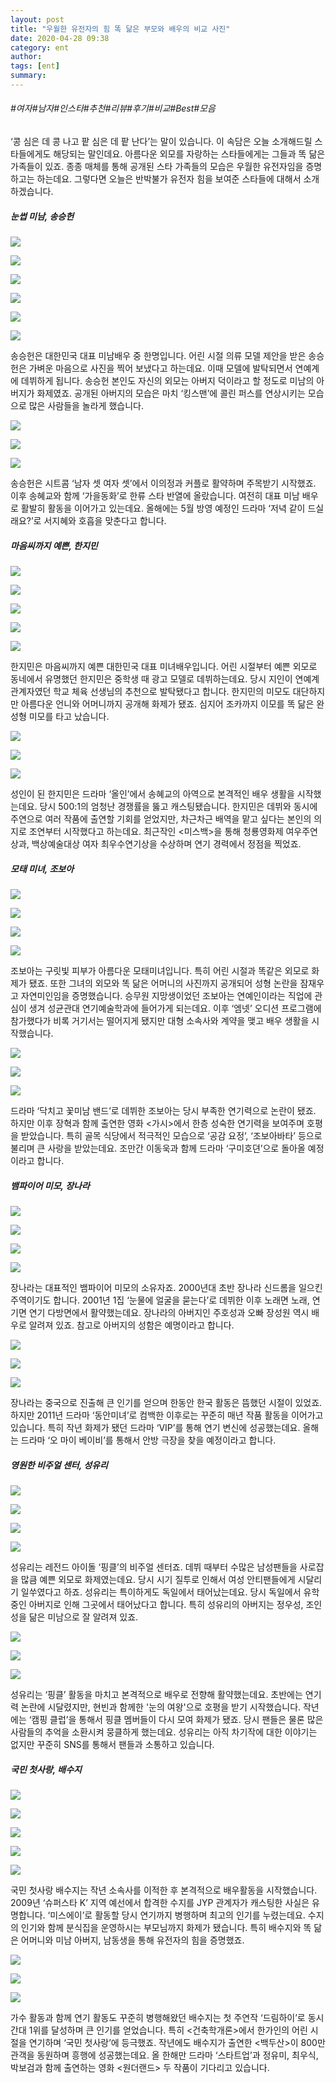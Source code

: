 ```yaml
---
layout: post
title: "우월한 유전자의 힘 똑 닮은 부모와 배우의 비교 사진"
date: 2020-04-28 09:38
category: ent
author: 
tags: [ent]
summary: 
---
```


###### #여자#남자#인스타#추천#리뷰#후기#비교#Best#모음


‘콩 심은 데 콩 나고 팥 심은 데 팥 난다’는 말이 있습니다. 이 속담은 오늘 소개해드릴 스타들에게도 해당되는 말인데요. 아름다운 외모를 자랑하는 스타들에게는 그들과 똑 닮은 가족들이 있죠. 종종 매체를 통해 공개된 스타 가족들의 모습은 우월한 유전자임을 증명하고는 하는데요. 그렇다면 오늘은 반박불가 유전자 힘을 보여준 스타들에 대해서 소개하겠습니다.

##### 눈썹 미남, 송승헌

![](https://post-phinf.pstatic.net/MjAyMDA0MThfMjkg/MDAxNTg3MTk1MDM3ODIx.C5kXUrtnygMDtGSSQtZ6iPIhjMx493P5BUmLfeR-L3sg.vzol_Z1BMM1NgDciy1lB2srtmxgS7hkJf8s2uo15Y8cg.JPEG/image_9986654471587195016274.jpg?type=w1200)

![](https://post-phinf.pstatic.net/MjAyMDA0MThfOCAg/MDAxNTg3MTk1MDY4MDcx.K4bay6d4EUN2S1tbMi0SsnjBTVGIvKRGh1gtQEQ3H-og.oeatapfQcBVhNt0ibruZUlNz7RCUiyFQ2mvs5WrckV4g.JPEG/image_7379052091587195046521.jpg?type=w1200)

![](https://post-phinf.pstatic.net/MjAyMDA0MjFfMjky/MDAxNTg3NDYxNDg1MjUy.zeIGP6A-BabDDl-CMiJK8MN5wBLUOLc6Y00qaZ1w7RUg.I6nZlYj-Zw_eBSV_jOpKock5x390aKW5AqVwHQ2mZbsg.JPEG/image_2790504431587461472185.jpg?type=w1200)

![](https://post-phinf.pstatic.net/MjAyMDA0MjFfMjU4/MDAxNTg3NDYxNDY0MjE1.UUOry1Bx2ZULY-nfAQco4WPyWGp0SCjtKJ_99_5irAwg.iLjjj4KIlJo5k7WyALe4mUSdgV29KduacooazDUW5lIg.JPEG/Untitled-3d.jpg?type=w1200)

![](https://post-phinf.pstatic.net/MjAyMDA0MThfMTA1/MDAxNTg3MTk1MjE2NTkw.UCRjm_1Kzzn5vbST_eCDbnqeQ7-coqAJBL2n1jv7ggwg.9y_GK-PpWmsgE8qOvCNwk07RbNvlAXTgSmoh6QKjmzog.JPEG/3.jpg?type=w1200)

![](https://post-phinf.pstatic.net/MjAyMDA0MThfMjgw/MDAxNTg3MTk1MjQ4NzUw.lviHBodSfUZ-lYiUG7hLXZWZY3dEfqytJyEu-nrHUkcg.cujoM5PglM7HSXTo1a5mT1O5BsI6cpHg6XBNj_S-wLYg.JPEG/image_3447245981587195223814.jpg?type=w1200)

송승헌은 대한민국 대표 미남배우 중 한명입니다. 어린 시절 의류 모델 제안을 받은 송승헌은 가벼운 마음으로 사진을 찍어 보냈다고 하는데요. 이때 모델에 발탁되면서 연예계에 데뷔하게 됩니다. 송승헌 본인도 자신의 외모는 아버지 덕이라고 할 정도로 미남의 아버지가 화제였죠. 공개된 아버지의 모습은 마치 ‘킹스맨’에 콜린 퍼스를 연상시키는 모습으로 많은 사람들을 놀라게 했습니다.  

![](https://post-phinf.pstatic.net/MjAyMDA0MThfNzMg/MDAxNTg3MTk1NTYxNTI5.N8Xj-f_N_MnA2KJ0VsaQyfmJHGVz5nNtxCTnYMJt_QYg.zXvc45fhQAEE7eqGezTqyXCe7Z64HrDtA7VlVMBvFFcg.JPEG/5.JPG?type=w1200)

![](https://post-phinf.pstatic.net/MjAyMDA0MThfMTI4/MDAxNTg3MTk1ODQ4MTM1.Tm4aqe-pwwefnNJYC2foB1n0pjxyNrV1e8GioLCOA30g.Qr7VMWN_RjsnrLC_4-AzcsIxShNmBx714xPh5bTT6j4g.JPEG/image_2873934531587195832950.jpg?type=w1200)

![](https://post-phinf.pstatic.net/MjAyMDA0MThfMTc0/MDAxNTg3MTk1ODIzNjE5.5PY-NJ9xFYKIvQfcqhxN2qdANAaP1vqOB0vvSYQFjVQg.rHRmC0X25GkXKuNSGghend9-fiGpkrGahTGdzRYO5Kgg.JPEG/image_8525047101587195812171.jpg?type=w1200)

송승헌은 시트콤 ‘남자 셋 여자 셋’에서 이의정과 커플로 활약하며 주목받기 시작했죠. 이후 송혜교와 함께 ‘가을동화’로 한류 스타 반열에 올랐습니다. 여전히 대표 미남 배우로 활발히 활동을 이어가고 있는데요. 올해에는 5월 방영 예정인 드라마 ‘저녁 같이 드실래요?’로 서지혜와 호흡을 맞춘다고 합니다.

##### 마음씨까지 예쁜, 한지민

![](https://post-phinf.pstatic.net/MjAyMDA0MThfNjgg/MDAxNTg3MTk2MTQ2MDUx.GWhwGxqYeJTDHRRmAIARRo2T00I1rsOaIC-egtR_iFEg.4WAMRZ-jNNFsY56UAnf4I4EBC0DMAPpuCD6XKnKAM9Qg.JPEG/8.jpg?type=w1200)

![](https://post-phinf.pstatic.net/MjAyMDA0MThfMjc4/MDAxNTg3MTk2MTU3MDA4.5pN0-GidZhA9SkqyYfRiiZqu-dCLKHHV6uqtM7sbYHgg.f7ip9ZM_ryJHSAjC9Xx8Z_tnU3gCObtG-ecrx5tdHsog.JPEG/9.jpg?type=w1200)

![](https://post-phinf.pstatic.net/MjAyMDA0MThfMTYz/MDAxNTg3MTk2MjE2MDEz.6ZVu5Mcl8UiuBo2BvrrFRvjtr_lx4x8OTffdUBiJo-kg.6nbAnb_WdX55cnGV5a-w3qUBHgdYp7m5Q6wWlpCtnE0g.JPEG/image_3365353451587196208200.jpg?type=w1200)

![](https://post-phinf.pstatic.net/MjAyMDA0MThfMzYg/MDAxNTg3MTk2MTgwMDM5.22p78p4DzM6JgF7Vyj6pRytJSfUGFGRHNlmAwM9exkwg.0mepqnMnfpnR-SwKS9fjtJbi0Mn-lgoiWbrsO50C4Rgg.JPEG/11.jpg?type=w1200)

![](https://post-phinf.pstatic.net/MjAyMDA0MThfNDcg/MDAxNTg3MTk2MjAxMjkz.NqqPLQco87Fi2vYehiSQ3xn2gVdrlGuD4227UPWpuU4g.rLmPnG0pWrH4W0oNqzRoTDHPD-JpUFasuf4TE2G9Ezsg.JPEG/image_7999079061587196189649.jpg?type=w1200)

한지민은 마음씨까지 예쁜 대한민국 대표 미녀배우입니다. 어린 시절부터 예쁜 외모로 동네에서 유명했던 한지민은 중학생 때 광고 모델로 데뷔하는데요. 당시 지인이 연예계 관계자였던 학교 체육 선생님의 추천으로 발탁됐다고 합니다. 한지민의 미모도 대단하지만 아름다운 언니와 어머니까지 공개해 화제가 됐죠. 심지어 조카까지 이모를 똑 닮은 완성형 미모를 타고 났습니다.  

![](https://post-phinf.pstatic.net/MjAyMDA0MThfMTMg/MDAxNTg3MTk2Nzc5MTI3.fsUlh1_NHPTPTDw5zr1lIe4WhhONL3ryikn4MJ7Yv_Yg.ZdlVdf75TulFGBkvsSgs7alrCbjQGsPM_AsE7ZFUzLgg.JPEG/13.JPG?type=w1200)

![](https://post-phinf.pstatic.net/MjAyMDA0MThfMzEg/MDAxNTg3MTk3NDExNzMz.ey_VxZCCjqIrvM3sqm3yMgVE_Q01feTQyHmm2gwHlrQg.hneBoE0akfqYZNK-uxp6n8EMjz7s_7EAIDsO8gcmxuUg.JPEG/14.jpg?type=w1200)

![](https://post-phinf.pstatic.net/MjAyMDA0MThfMTQx/MDAxNTg3MTk3NDIyMTE0.WP7HvLYblfhgS7VgS_ent9b-OvKZ2WFxBQe8WWAymnkg.gCJNQj-lGs5vmF6B1wRxwffpMggw9JVFEG_cUoMb3rQg.GIF/15.gif?type=w1200)

성인이 된 한지민은 드라마 ‘올인’에서 송혜교의 아역으로 본격적인 배우 생활을 시작했는데요. 당시 500:1의 엄청난 경쟁률을 뚫고 캐스팅됐습니다. 한지민은 데뷔와 동시에 주연으로 여러 작품에 출연할 기회를 얻었지만, 차근차근 배역을 맡고 싶다는 본인의 의지로 조연부터 시작했다고 하는데요. 최근작인 <미스백>을 통해 청룡영화제 여우주연상과, 백상예술대상 여자 최우수연기상을 수상하며 연기 경력에서 정점을 찍었죠.

##### 모태 미녀, 조보아

![](https://post-phinf.pstatic.net/MjAyMDA0MThfNzQg/MDAxNTg3MTk3NzUzNTI0.qKPRN6nUP8fczXl1LpNHhy5v94cRfcy5jwJD8c7VTjMg.VZZmfUKJ2ef8poijv5hdXaTesgs6ELC_I_ba-RYfwOwg.JPEG/image_1569544371587197740783.jpg?type=w1200)

![](https://post-phinf.pstatic.net/MjAyMDA0MThfNzAg/MDAxNTg3MTk3Nzg0NjI1.GiRrXBLV47lLUkPijn6vWpLjoaqbj54-wBQjtRaZRkcg.Nuo3R_hcPXOTFRqNNI_PMhgFrNbBWLm-JcXZ7esKhZ4g.JPEG/image_5775500361587197765691.jpg?type=w1200)

![](https://post-phinf.pstatic.net/MjAyMDA0MThfMTQ5/MDAxNTg3MTk3ODA1MDE5.SxTqXvVp2OQl3z4mIHIFETY3EbOTC94-ECIy-2MgnMwg.kdO-MwLxGXavKBgE5VCJsYXSnJ7f8LQvVPKVSxJ1gucg.JPEG/image_7973492631587197797042.jpg?type=w1200)

![](https://post-phinf.pstatic.net/MjAyMDA0MThfMTg5/MDAxNTg3MTk3ODMzNDY5.QiHmODbsllFB8UtO37mtHSvpTi7NB2Wyt74qg4x3G9Ag.09OjPWNRgILeFpkiW9r2RLJjtL_U-xH_qlc_Bcdv37Ag.JPEG/image_8973390161587197813049.jpg?type=w1200)

조보아는 구릿빛 피부가 아름다운 모태미녀입니다. 특히 어린 시절과 똑같은 외모로 화제가 됐죠. 또한 그녀의 외모와 똑 닮은 어머니의 사진까지 공개되어 성형 논란을 잠재우고 자연미인임을 증명했습니다. 승무원 지망생이었던 조보아는 연예인이라는 직업에 관심이 생겨 성균관대 연기예술학과에 들어가게 되는데요. 이후 ‘엠넷’ 오디션 프로그램에 참가했다가 비록 거기서는 떨어지게 됐지만 대형 소속사와 계약을 맺고 배우 생활을 시작했습니다.  

![](https://post-phinf.pstatic.net/MjAyMDA0MThfMjM5/MDAxNTg3MTk4MjAzNTQy.cJjDvSC89HhtWSiZJ0NSY625wmGGmePaXeVDKT7WdTkg.KibbcY9FYx7tGonEvPf891O7BKf3rNGShhb66OzwlqQg.JPEG/21.jpg?type=w1200)

![](https://post-phinf.pstatic.net/MjAyMDA0MThfMTAx/MDAxNTg3MTk4MzgzMTkw.ltx653tOgcBHZmE4iXXDgrTYUIL2L9H3VWGHmEUBly4g.YVBpW9FthTjRHolIpsqf9Bpx6SkwGDx4G4A1zij71-4g.GIF/22.gif?type=w1200)

![](https://post-phinf.pstatic.net/MjAyMDA0MThfMTE3/MDAxNTg3MTk4NDA0MjYz.ACGiqF3TN5CO50t_GHukAdOD-OhlYFaFjouPwBfTkC0g.dyvSucpT7_B-ydGlef5kP-2Wd2aZbeyJ8YzQISVVxUwg.JPEG/image_335309041587198393441.jpg?type=w1200)

드라마 ‘닥치고 꽃미남 밴드’로 데뷔한 조보아는 당시 부족한 연기력으로 논란이 됐죠. 하지만 이후 장혁과 함께 출연한 영화 <가시>에서 한층 성숙한 연기력을 보여주며 호평을 받았습니다. 특히 골목 식당에서 적극적인 모습으로 ‘공감 요정’, ‘조보아바타’ 등으로 불리며 큰 사랑을 받았는데요. 조만간 이동욱과 함께 드라마 ‘구미호뎐’으로 돌아올 예정이라고 합니다.

##### 뱀파이어 미모, 장나라

![](https://post-phinf.pstatic.net/MjAyMDA0MThfNSAg/MDAxNTg3MTk4NTc0NDM3.T83SSBIZFSxHV7AcBovF63gyOoLOWL6Mik6MFEYhNxMg.mgUoVPAFPmw45b4qDg_f9rUH0YkcRs6i15XqyAvEk7Qg.JPEG/image_2109974811587198561213.jpg?type=w1200)

![](https://post-phinf.pstatic.net/MjAyMDA0MThfODgg/MDAxNTg3MTk4NTkzNzc2.xoU0rZ8OZOESe3OjOQJdxYOG6MUygjwu8JZJxsYJh3Eg.gJwHeEeiN-ZfQYrj5gw5fqtiM9zKcGfI00oZY-eZ-Fog.JPEG/image_7796279041587198584847.jpg?type=w1200)

![](https://post-phinf.pstatic.net/MjAyMDA0MThfMTg3/MDAxNTg3MTk4NjQwODEz.CnX9haNfT5mQ1TLn2p6G7_gjyg_-XooYS_Qdl3IrSwAg.PrHT1uZojUrCiSc_SQy1ZG6jtRhE4E33RIobXPKw-r0g.JPEG/26.jpg?type=w1200)

![](https://post-phinf.pstatic.net/MjAyMDA0MThfMTMx/MDAxNTg3MTk4NjQ3OTQ2.uV_X6XonqeRHH83X0cFyBBHBRmwtJqc7pnkdXsRJeTEg.JZY4vXZ3W42FKCUIWOVhZasgxRw1hsE-xm53f7bMVDEg.JPEG/27.jpg?type=w1200)

장나라는 대표적인 뱀파이어 미모의 소유자죠. 2000년대 초반 장나라 신드롬을 일으킨 주역이기도 합니다. 2001년 1집 ‘눈물에 얼굴을 묻는다’로 데뷔한 이후 노래면 노래, 연기면 연기 다방면에서 활약했는데요. 장나라의 아버지인 주호성과 오빠 장성원 역시 배우로 알려져 있죠. 참고로 아버지의 성함은 예명이라고 합니다.  

![](https://post-phinf.pstatic.net/MjAyMDA0MThfMjQ2/MDAxNTg3MTk5MzE2OTA0.o2xxWF1JaRWfyNtOsArPCkogMYVlAx7VIc61cWO3bgIg.-W0sJaYvkfqqt3JEzRTW-edC3_tQtaEsm2axKtYPBJsg.JPEG/28.JPG?type=w1200)

![](https://post-phinf.pstatic.net/MjAyMDA0MThfNjIg/MDAxNTg3MjAwNDE4OTM0.Fu9kvnQF7oU2tZ143Ow4TkMwQhI0AVWRwLbpdItXm38g.eiI97D74hblAaC_TE-1SNqcFqejY3Rwh2MPagezrQ8Mg.GIF/30.gif?type=w1200)

![](https://post-phinf.pstatic.net/MjAyMDA0MThfMjE2/MDAxNTg3MjAwNDYyMzc0.d-yrXDVmlbpoYOv6QjoJgho6shtKRm_vLOtnVK7Hk48g.HBNfK_hvAO7SObTYk2-pu9FNp0NUYTdrNRbK6VUQcxEg.JPEG/31.jpg?type=w1200)

장나라는 중국으로 진출해 큰 인기를 얻으며 한동안 한국 활동은 뜸했던 시절이 있었죠. 하지만 2011년 드라마 ‘동안미녀’로 컴백한 이후로는 꾸준히 매년 작품 활동을 이어가고 있습니다. 특히 작년 화제가 됐던 드라마 ‘VIP’를 통해 연기 변신에 성공했는데요. 올해는 드라마 ‘오 마이 베이비’를 통해서 안방 극장을 찾을 예정이라고 합니다.

##### 영원한 비주얼 센터, 성유리

![](https://post-phinf.pstatic.net/MjAyMDA0MThfMjI0/MDAxNTg3MjAwNzkzODQ5.UybgJOUZtwZNoM9n0RQygGuFDwooEFhLGXbGtN4kT_gg.UePTgMuOTb8Q5FxcHReiqeKpML-6mnf0NAfE111ktf4g.JPEG/image_6688564541587200762391.jpg?type=w1200)

![](https://post-phinf.pstatic.net/MjAyMDA0MThfMTA3/MDAxNTg3MjAwODI1NjI1.VJSTq5IYkxMjqB4hMc40JlP8yCeTzgYNvh3srBqQKKgg.pi75eQWhZhjN5PJmOUN0PtuBUSOVEte1OSupd-n02oUg.JPEG/image_6971763031587200802489.jpg?type=w1200)

![](https://post-phinf.pstatic.net/MjAyMDA0MThfMjU0/MDAxNTg3MjAwODk3MTU0.Uu7nFu-3emkXqVBN55uWVSahG9O4y-LXrdKb7yzEpQYg.2XpWAQ4RV1GD5AAkkvYJO1vuaYFRd_EStBoE9Xn30Okg.JPEG/image_3886229291587200888597.jpg?type=w1200)

![](https://post-phinf.pstatic.net/MjAyMDA0MThfMTc4/MDAxNTg3MjAwOTA0ODA4.ca75sju2gmHyO-VzfNi-L7mvWJ-594QTwPpbCeL3HlMg.0qS3W7FfGAOvJrwYR0c0J7A62pPxjDNN9f_t0rZLWP4g.JPEG/35.jpg?type=w1200)

성유리는 레전드 아이돌 ‘핑클’의 비주얼 센터죠. 데뷔 때부터 수많은 남성팬들을 사로잡을 많큼 예쁜 외모로 화제였는데요. 당시 시기 질투로 인해서 여성 안티팬들에게 시달리기 일쑤였다고 하죠. 성유리는 특이하게도 독일에서 태어났는데요. 당시 독일에서 유학중인 아버지로 인해 그곳에서 태어났다고 합니다. 특히 성유리의 아버지는 정우성, 조인성을 닮은 미남으로 잘 알려져 있죠.  

![](https://post-phinf.pstatic.net/MjAyMDA0MThfMTk4/MDAxNTg3MjAxNDAyOTY3.ifYGaapZMW1xVJe2NzHljYh_0hnVezR5CiX-XWLpVWsg.5gJ0DB8ynIKUN6SAKuU5Up-R489eTYWmtD0T_lpw3uMg.JPEG/image_647379911587201197770.jpg?type=w1200)

![](https://post-phinf.pstatic.net/MjAyMDA0MThfNDYg/MDAxNTg3MjAxODU2Nzk0.XyS93YpVAYTb2DvVY54rV7Wfdq1PfP_mVdZPe6fxCLEg.Sklv9SbXjolzb9fNfsESnJnMwdkJ4dKwlbaeYUOZ8zIg.GIF/38.gif?type=w1200)

![](https://post-phinf.pstatic.net/MjAyMDA0MThfMjk0/MDAxNTg3MjAxODk1NjMy.ucRLaZ50PjQFPBiJJ-WZTc1oifrAMw7y_RHzwiKvnFQg.jWjvsBSjxlrYK39KODO0R_ATgW_Uyy2KRJZz4uQRS2cg.JPEG/39.jpg?type=w1200)

성유리는 ‘핑클’ 활동을 마치고 본격적으로 배우로 전향해 활약했는데요. 초반에는 연기력 논란에 시달렸지만, 현빈과 함께한 '눈의 여왕'으로 호평을 받기 시작했습니다. 작년에는 ‘캠핑 클럽’을 통해서 핑클 멤버들이 다시 모여 화제가 됐죠. 당시 팬들은 물론 많은 사람들의 추억을 소환시켜 뭉클하게 했는데요. 성유리는 아직 차기작에 대한 이야기는 없지만 꾸준히 SNS를 통해서 팬들과 소통하고 있습니다.

##### 국민 첫사랑, 배수지

![](https://post-phinf.pstatic.net/MjAyMDA0MThfMTA4/MDAxNTg3MjAyMTE0MTE3.iDOe0j_Myk1yf7dAqWokHvYVPSUHMp6Cqu-CUIYAgv4g.HmyYwNlZ5h2SYGfujvwg0l4xUu-_0R-TOlYIEjaVQ24g.JPEG/40.jpg?type=w1200)

![](https://post-phinf.pstatic.net/MjAyMDA0MThfMjY4/MDAxNTg3MjAyMTI0MDYw.92itTojft08mWLHcCNsfxhD5YdNusD_4VkMPMBqZzAwg.oC7mN4S67LlOkCFseVnuta8kctZ-wNg0xK6WwOip3q0g.GIF/41.gif?type=w1200)

![](https://post-phinf.pstatic.net/MjAyMDA0MThfODkg/MDAxNTg3MjAyMjU2MzE5.2YZKuozA4BAvdxzUHGP0GC-NPtAr3zqVIw_D8BDl8XYg.7T1ZwShoVXKF7Oti66_PvPZrUjxUhYJdWv2VdUQvOgIg.JPEG/image_1996895391587202234807.jpg?type=w1200)

![](https://post-phinf.pstatic.net/MjAyMDA0MThfMTA2/MDAxNTg3MjAyMjc5NzQx.OpPP6MpHia0Hm-KJl3Wswm179mysEEFjpgc0Dk0R2ZAg.s9HOnotQ_Es55HJWcNCRYamzvKOO2VDNC1xM2eypt6kg.JPEG/image_9520840401587202266382.jpg?type=w1200)

![](https://post-phinf.pstatic.net/MjAyMDA0MThfMTc0/MDAxNTg3MjAyMjkxMTU5.mbe9--BPtl3pSO_VUq-YQo-tTknCGniR5sdPvVz9pXUg.dc7ZPgxpw7oSm_veiT_USIUbTVMRAX6Xm9BjrxfkPVQg.JPEG/44.jpg?type=w1200)

국민 첫사랑 배수지는 작년 소속사를 이적한 후 본격적으로 배우활동을 시작했습니다. 2009년 ‘슈퍼스타 K’ 지역 예선에서 합격한 수지를 JYP 관계자가 캐스팅한 사실은 유명합니다. ‘미스에이’로 활동할 당시 연기까지 병행하며 최고의 인기를 누렸는데요. 수지의 인기와 함께 분식집을 운영하시는 부모님까지 화제가 됐습니다. 특히 배수지와 똑 닮은 어머니와 미남 아버지, 남동생을 통해 유전자의 힘을 증명했죠.  

![](https://post-phinf.pstatic.net/MjAyMDA0MThfMjU4/MDAxNTg3MjAyMzM0ODQz.BGcsn2TOkmmbXBEdSCAohW5ZON3dcE2mX1bGjq4TFWwg.tbZmEMAOw0Hx-1Jh_iJ7bSByPTIfysqG_5EbB2l2NEgg.JPEG/45.jpg?type=w1200)

![](https://post-phinf.pstatic.net/MjAyMDA0MThfMTQ0/MDAxNTg3MjAyNTExNTI3.8Xan_poaPpxbzxiq-pe3R3QYShH-VxSWTHzg7UDxGcAg.x0ZmtZNvLvCnDMqEySaLbjqa3I13YUModXTICR2qNQYg.GIF/47.gif?type=w1200)

![](https://post-phinf.pstatic.net/MjAyMDA0MThfMjc1/MDAxNTg3MjAyNjg2MzIx.sPf0Jkdxq8zhTEd3Nmislq5vaL14QsjcHJv8Nmzb_isg.InTcTF_U6cvr7KRBj-bTtIzSPn0NDTgWthzGrTJJRtgg.JPEG/48.JPG?type=w1200)

가수 활동과 함께 연기 활동도 꾸준히 병행해왔던 배수지는 첫 주연작 ‘드림하이’로 동시간대 1위를 달성하며 큰 인기를 얻었습니다. 특히 <건축학개론>에서 한가인의 어린 시절을 연기하며 ‘국민 첫사랑’에 등극했죠. 작년에도 배수지가 출연한 <백두산>이 800만 관객을 동원하며 흥행에 성공했는데요. 올 한해만 드라마 ‘스타트업’과 정유미, 최우식, 박보검과 함께 출연하는 영화 <원더랜드> 두 작품이 기다리고 있습니다.